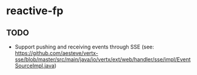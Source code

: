 # reactive-fp

## TODO ##
* Support pushing and receiving events through SSE (see: https://github.com/aesteve/vertx-sse/blob/master/src/main/java/io/vertx/ext/web/handler/sse/impl/EventSourceImpl.java)